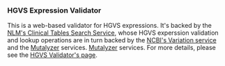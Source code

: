 
### HGVS Expression Validator
This is a web-based validator for HGVS expressions. It's backed by the 
[NLM's Clinical Tables Search Service](https://clinicaltables.nlm.nih.gov/), whose HGVS experssion validation
and lookup operations are in turn backed by 
the [NCBI's Variation service](https://www.ncbi.nlm.nih.gov/variation/services/) 
and the [Mutalyzer](https://mutalyzer.nl/webservices) services.
[Mutalyzer](https://mutalyzer.nl/webservices) services. For more details, please see the
[HGVS Validator's page](https://lhcforms.nlm.nih.gov/fhir/hgvs-validator/index.html).

